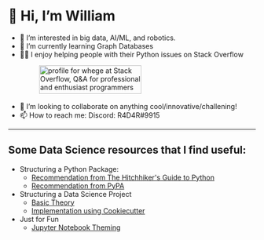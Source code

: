 # 👋 Hi, I’m William
- 👀 I’m interested in big data, AI/ML, and robotics.
- 🌱 I’m currently learning Graph Databases
- 👨‍🏫 I enjoy helping people with their Python issues on Stack Overflow
<p>
    &nbsp; &nbsp; &nbsp; &nbsp; &nbsp; &nbsp; &nbsp; &nbsp;
    <a href="https://stackoverflow.com/users/12229158/whege"><img src="https://stackoverflow.com/users/flair/12229158.png?theme=dark" width="208" height="58" alt="profile for whege at Stack Overflow, Q&amp;A for professional and enthusiast programmers" title="profile for whege at Stack Overflow, Q&amp;A for professional and enthusiast programmers"></a>
</p>

- 💞️ I’m looking to collaborate on anything cool/innovative/challening!
- 📫 How to reach me: Discord: R4D4R#9915

-------

## Some Data Science resources that I find useful:
- Structuring a Python Package:
  - [Recommendation from The Hitchhiker's Guide to Python](https://docs.python-guide.org/writing/structure/)
  - [Recommendation from PyPA](https://docs.python-guide.org/writing/structure/)
- Structuring a Data Science Project
  - [Basic Theory](https://www.kdnuggets.com/2022/05/structure-data-science-project-stepbystep-guide.html)
  - [Implementation using Cookiecutter](https://drivendata.github.io/cookiecutter-data-science/)
- Just for Fun
  - [Jupyter Notebook Theming](https://chazf.medium.com/jupyter-dark-mode-themes-b242fb459254)


<!---
whegedusich/whegedusich is a ✨ special ✨ repository because its `README.md` (this file) appears on your GitHub profile.
You can click the Preview link to take a look at your changes.
--->
